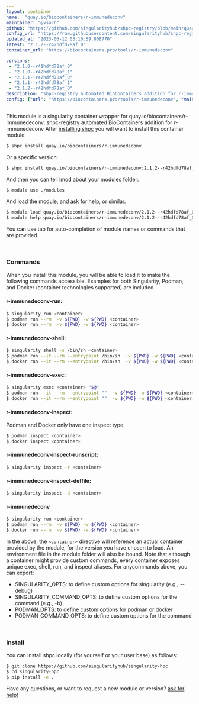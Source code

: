 ```yaml
---
layout: container
name:  "quay.io/biocontainers/r-immunedeconv"
maintainer: "@vsoch"
github: "https://github.com/singularityhub/shpc-registry/blob/main/quay.io/biocontainers/r-immunedeconv/container.yaml"
config_url: "https://raw.githubusercontent.com/singularityhub/shpc-registry/main/quay.io/biocontainers/r-immunedeconv/container.yaml"
updated_at: "2023-05-12 03:10:59.808770"
latest: "2.1.2--r42hdfd78af_0"
container_url: "https://biocontainers.pro/tools/r-immunedeconv"

versions:
 - "2.1.0--r41hdfd78af_0"
 - "2.1.0--r42hdfd78af_1"
 - "2.1.1--r42hdfd78af_0"
 - "2.1.1--r42hdfd78af_1"
 - "2.1.2--r42hdfd78af_0"
description: "shpc-registry automated BioContainers addition for r-immunedeconv"
config: {"url": "https://biocontainers.pro/tools/r-immunedeconv", "maintainer": "@vsoch", "description": "shpc-registry automated BioContainers addition for r-immunedeconv", "latest": {"2.1.2--r42hdfd78af_0": "sha256:613f9cea7b86d6202e70e16349f5431b318783e3b857d1bb6b974c7da90cf33f"}, "tags": {"2.1.0--r41hdfd78af_0": "sha256:adb586fa12a7ed29ab239b2f1ae4e6328de5d5eeb4ed30a1b9907a26f62fa3a9", "2.1.0--r42hdfd78af_1": "sha256:5be53611a4b1a3bb8d0ecfb60365f47817d1fec5a24605cae2f2635ebe2d993e", "2.1.1--r42hdfd78af_0": "sha256:a50882cc289c5bb25b47dce65fdc42f77cc1bd6957c98cbdfbbb660209d3f3b4", "2.1.1--r42hdfd78af_1": "sha256:b72f2bbf7a7e643f529ec81341b27b64f5e59212dfe489771b956d74b82669c4", "2.1.2--r42hdfd78af_0": "sha256:613f9cea7b86d6202e70e16349f5431b318783e3b857d1bb6b974c7da90cf33f"}, "docker": "quay.io/biocontainers/r-immunedeconv"}
---
```


This module is a singularity container wrapper for quay.io/biocontainers/r-immunedeconv.
shpc-registry automated BioContainers addition for r-immunedeconv
After [installing shpc](#install) you will want to install this container module:


```bash
$ shpc install quay.io/biocontainers/r-immunedeconv
```

Or a specific version:

```bash
$ shpc install quay.io/biocontainers/r-immunedeconv:2.1.2--r42hdfd78af_0
```

And then you can tell lmod about your modules folder:

```bash
$ module use ./modules
```

And load the module, and ask for help, or similar.

```bash
$ module load quay.io/biocontainers/r-immunedeconv/2.1.2--r42hdfd78af_0
$ module help quay.io/biocontainers/r-immunedeconv/2.1.2--r42hdfd78af_0
```

You can use tab for auto-completion of module names or commands that are provided.

<br>

### Commands

When you install this module, you will be able to load it to make the following commands accessible.
Examples for both Singularity, Podman, and Docker (container technologies supported) are included.

#### r-immunedeconv-run:

```bash
$ singularity run <container>
$ podman run --rm  -v ${PWD} -w ${PWD} <container>
$ docker run --rm  -v ${PWD} -w ${PWD} <container>
```

#### r-immunedeconv-shell:

```bash
$ singularity shell -s /bin/sh <container>
$ podman run --it --rm --entrypoint /bin/sh  -v ${PWD} -w ${PWD} <container>
$ docker run --it --rm --entrypoint /bin/sh  -v ${PWD} -w ${PWD} <container>
```

#### r-immunedeconv-exec:

```bash
$ singularity exec <container> "$@"
$ podman run --it --rm --entrypoint ""  -v ${PWD} -w ${PWD} <container> "$@"
$ docker run --it --rm --entrypoint ""  -v ${PWD} -w ${PWD} <container> "$@"
```

#### r-immunedeconv-inspect:

Podman and Docker only have one inspect type.

```bash
$ podman inspect <container>
$ docker inspect <container>
```

#### r-immunedeconv-inspect-runscript:

```bash
$ singularity inspect -r <container>
```

#### r-immunedeconv-inspect-deffile:

```bash
$ singularity inspect -d <container>
```



#### r-immunedeconv

```bash
$ singularity run <container>
$ podman run --rm  -v ${PWD} -w ${PWD} <container>
$ docker run --rm  -v ${PWD} -w ${PWD} <container>
```


In the above, the `<container>` directive will reference an actual container provided
by the module, for the version you have chosen to load. An environment file in the
module folder will also be bound. Note that although a container
might provide custom commands, every container exposes unique exec, shell, run, and
inspect aliases. For anycommands above, you can export:

 - SINGULARITY_OPTS: to define custom options for singularity (e.g., --debug)
 - SINGULARITY_COMMAND_OPTS: to define custom options for the command (e.g., -b)
 - PODMAN_OPTS: to define custom options for podman or docker
 - PODMAN_COMMAND_OPTS: to define custom options for the command

<br>

### Install

You can install shpc locally (for yourself or your user base) as follows:

```bash
$ git clone https://github.com/singularityhub/singularity-hpc
$ cd singularity-hpc
$ pip install -e .
```

Have any questions, or want to request a new module or version? [ask for help!](https://github.com/singularityhub/singularity-hpc/issues)